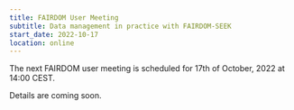 ```yaml
---
title: FAIRDOM User Meeting
subtitle: Data management in practice with FAIRDOM-SEEK
start_date: 2022-10-17
location: online
---
```


The next FAIRDOM user meeting is scheduled for 17th of October, 2022 at 14:00 CEST.

Details are coming soon.
